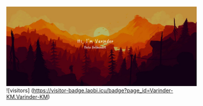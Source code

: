 ![Varinder's GitHub Banner](./assets/GithubHeader.jpg)
![visitors] (https://visitor-badge.laobi.icu/badge?page_id=Varinder-KM.Varinder-KM)

<!--
**Varinder-KM/Varinder-KM** is a ✨ _special_ ✨ repository because its `README.md` (this file) appears on your GitHub profile.

Here are some ideas to get you started:

- 🔭 I’m currently working on ...
- 🌱 I’m currently learning ...
- 👯 I’m looking to collaborate on ...
- 🤔 I’m looking for help with ...
- 💬 Ask me about ...
- 📫 How to reach me: ...
- 😄 Pronouns: ...
- ⚡ Fun fact: ...
-->
